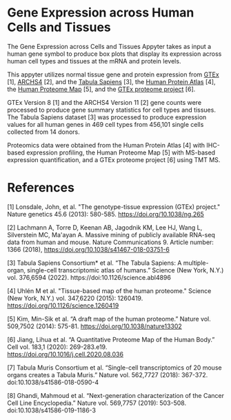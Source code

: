 # Gene Expression across Human Cells and Tissues

The Gene Expression across Cells and Tissues Appyter takes as input a human gene symbol to produce box plots that display its expression across human cell types and tissues at the mRNA and protein levels.

This appyter utilizes normal tissue gene and protein expression from [GTEx](https://gtexportal.org/home/) [1], [ARCHS4](https://maayanlab.cloud/archs4/) [2], and the [Tabula Sapiens](https://tabula-sapiens-portal.ds.czbiohub.org/) [3], the [Human Protein Atlas](https://www.proteinatlas.org/about/download) [4], the [Human Proteome Map](https://www.humanproteomemap.org/download.php) [5], and the [GTEx proteome project](https://doi.org/10.1016/j.cell.2020.08.036) [6].

GTEx Version 8 [1] and the ARCHS4 Version 11 [2] gene counts were processed to produce gene summary statistics for cell types and tissues. The Tabula Sapiens dataset [3] was processed to produce expression values for all human genes in 469 cell types from 456,101 single cells collected from 14 donors.

Proteomics data were obtained from the Human Protein Atlas [4] with IHC-based expression profiling, the Human Proteome Map [5] with MS-based expression quantification, and a GTEx proteome project [6] using TMT MS. 


# References

[1] Lonsdale, John, et al. "The genotype-tissue expression (GTEx) project." Nature genetics 45.6 (2013): 580-585. https://doi.org/10.1038/ng.265
        
[2] Lachmann A, Torre D, Keenan AB, Jagodnik KM, Lee HJ, Wang L, Silverstein MC, Ma'ayan A. Massive mining of publicly available RNA-seq data from human and mouse. Nature Communications 9. Article number: 1366 (2018), https://doi.org/10.1038/s41467-018-03751-6

[3] Tabula Sapiens Consortium* et al. “The Tabula Sapiens: A multiple-organ, single-cell transcriptomic atlas of humans.” Science (New York, N.Y.) vol. 376,6594 (2022). https://doi:10.1126/science.abl4896

[4] Uhlén M et al. "Tissue-based map of the human proteome." Science (New York, N.Y.) vol. 347,6220 (2015): 1260419. https://doi.org/10.1126/science.1260419

[5] Kim, Min-Sik et al. “A draft map of the human proteome.” Nature vol. 509,7502 (2014): 575-81. https://doi.org/10.1038/nature13302

[6] Jiang, Lihua et al. “A Quantitative Proteome Map of the Human Body.” Cell vol. 183,1 (2020): 269-283.e19. https://doi.org/10.1016/j.cell.2020.08.036

[7] Tabula Muris Consortium et al. “Single-cell transcriptomics of 20 mouse organs creates a Tabula Muris.” Nature vol. 562,7727 (2018): 367-372. doi:10.1038/s41586-018-0590-4

[8] Ghandi, Mahmoud et al. “Next-generation characterization of the Cancer Cell Line Encyclopedia.” Nature vol. 569,7757 (2019): 503-508. doi:10.1038/s41586-019-1186-3
        
    
